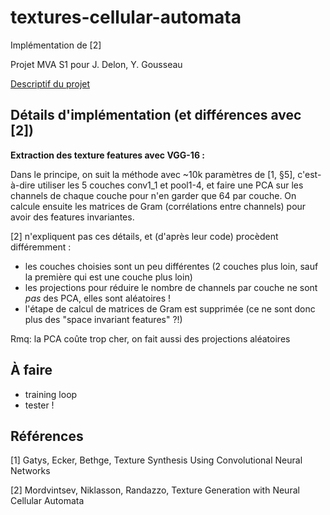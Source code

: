 # textures-cellular-automata

Implémentation de [2]

Projet MVA S1 pour J. Delon, Y. Gousseau

[Descriptif du projet](https://perso.telecom-paristech.fr/gousseau/MVA/Projets2022/TextureAC/)

## Détails d'implémentation (et différences avec [2])

**Extraction des texture features avec VGG-16 :**

Dans le principe, on suit la méthode avec ~10k paramètres de [1, §5], c'est-à-dire utiliser les 5 couches conv1_1 et pool1-4, et faire une PCA sur les channels de chaque couche pour n'en garder que 64 par couche. On calcule ensuite les matrices de Gram (corrélations entre channels) pour avoir des features invariantes.

[2] n'expliquent pas ces détails, et (d'après leur code) procèdent différemment :
- les couches choisies sont un peu différentes (2 couches plus loin, sauf la première qui est une couche plus loin)
- les projections pour réduire le nombre de channels par couche ne sont *pas* des PCA, elles sont aléatoires !
- l'étape de calcul de matrices de Gram est supprimée (ce ne sont donc plus des "space invariant features" ?!)

Rmq: la PCA coûte trop cher, on fait aussi des projections aléatoires

## À faire

- training loop
- tester !

## Références

[1] Gatys, Ecker, Bethge, Texture Synthesis Using Convolutional Neural Networks

[2] Mordvintsev, Niklasson, Randazzo, Texture Generation with Neural Cellular Automata
